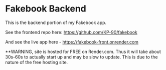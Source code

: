 # Fakebook Backend

This is the backend portion of my Fakebook app.

See the frontend repo here: https://github.com/KP-90/fakebook

And see the live app here - https://fakebook-front.onrender.com

**WARNING, site is hosted for FREE on Render.com. Thus it will take about 30s-60s to actually start up and may be 
slow to update. This is due to the nature of the free hosting site.